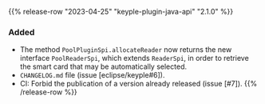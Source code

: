 {{% release-row "2023-04-25" "keyple-plugin-java-api" "2.1.0" %}} 
### Added - The method `PoolPluginSpi.allocateReader` now returns the new interface `PoolReaderSpi`, which extends `ReaderSpi`, in order to retrieve the smart card that may be automatically selected. - `CHANGELOG.md` file (issue [eclipse/keyple#6]). - CI: Forbid the publication of a version already released (issue [#7]).
{{% /release-row %}}
